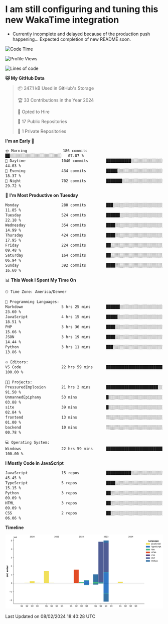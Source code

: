 # I am still configuring and tuning this new WakaTime integration
- Currently incomplete and delayed because of the production push happening... Expected completion of new README soon.
<!--START_SECTION:waka-->
![Code Time](http://img.shields.io/badge/Code%20Time-488%20hrs%202%20mins-blue)

![Profile Views](http://img.shields.io/badge/Profile%20Views-36-blue)

![Lines of code](https://img.shields.io/badge/From%20Hello%20World%20I%27ve%20Written-14.7%20million%20lines%20of%20code-blue)

**🐱 My GitHub Data** 

> 📦 247.1 kB Used in GitHub's Storage 
 > 
> 🏆 33 Contributions in the Year 2024
 > 
> 💼 Opted to Hire
 > 
> 📜 17 Public Repositories 
 > 
> 🔑 1 Private Repositories 
 > 
**I'm an Early 🐤** 

```text
🌞 Morning                186 commits         ██░░░░░░░░░░░░░░░░░░░░░░░   07.87 % 
🌆 Daytime                1040 commits        ███████████░░░░░░░░░░░░░░   44.03 % 
🌃 Evening                434 commits         █████░░░░░░░░░░░░░░░░░░░░   18.37 % 
🌙 Night                  702 commits         ███████░░░░░░░░░░░░░░░░░░   29.72 % 
```
📅 **I'm Most Productive on Tuesday** 

```text
Monday                   280 commits         ███░░░░░░░░░░░░░░░░░░░░░░   11.85 % 
Tuesday                  524 commits         ██████░░░░░░░░░░░░░░░░░░░   22.18 % 
Wednesday                354 commits         ████░░░░░░░░░░░░░░░░░░░░░   14.99 % 
Thursday                 424 commits         ████░░░░░░░░░░░░░░░░░░░░░   17.95 % 
Friday                   224 commits         ██░░░░░░░░░░░░░░░░░░░░░░░   09.48 % 
Saturday                 164 commits         ██░░░░░░░░░░░░░░░░░░░░░░░   06.94 % 
Sunday                   392 commits         ████░░░░░░░░░░░░░░░░░░░░░   16.60 % 
```


📊 **This Week I Spent My Time On** 

```text
🕑︎ Time Zone: America/Denver

💬 Programming Languages: 
Markdown                 5 hrs 25 mins       ██████░░░░░░░░░░░░░░░░░░░   23.60 % 
JavaScript               4 hrs 15 mins       █████░░░░░░░░░░░░░░░░░░░░   18.51 % 
PHP                      3 hrs 36 mins       ████░░░░░░░░░░░░░░░░░░░░░   15.66 % 
JSON                     3 hrs 19 mins       ████░░░░░░░░░░░░░░░░░░░░░   14.44 % 
Python                   3 hrs 11 mins       ███░░░░░░░░░░░░░░░░░░░░░░   13.86 % 

🔥 Editors: 
VS Code                  22 hrs 59 mins      █████████████████████████   100.00 % 

🐱‍💻 Projects: 
PressuredImplosion       21 hrs 2 mins       ███████████████████████░░   91.50 % 
UnmannedEpiphany         53 mins             █░░░░░░░░░░░░░░░░░░░░░░░░   03.88 % 
site                     39 mins             █░░░░░░░░░░░░░░░░░░░░░░░░   02.84 % 
frontend                 13 mins             ░░░░░░░░░░░░░░░░░░░░░░░░░   01.00 % 
backend                  10 mins             ░░░░░░░░░░░░░░░░░░░░░░░░░   00.78 % 

💻 Operating System: 
Windows                  22 hrs 59 mins      █████████████████████████   100.00 % 
```

**I Mostly Code in JavaScript** 

```text
JavaScript               15 repos            ███████████░░░░░░░░░░░░░░   45.45 % 
TypeScript               5 repos             ████░░░░░░░░░░░░░░░░░░░░░   15.15 % 
Python                   3 repos             ██░░░░░░░░░░░░░░░░░░░░░░░   09.09 % 
HTML                     3 repos             ██░░░░░░░░░░░░░░░░░░░░░░░   09.09 % 
CSS                      2 repos             ██░░░░░░░░░░░░░░░░░░░░░░░   06.06 % 
```



**Timeline**

![Lines of Code chart](https://raw.githubusercontent.com/certifiedbice/certifiedbice/main/assets/bar_graph.png)


 Last Updated on 08/02/2024 18:40:28 UTC
<!--END_SECTION:waka-->
